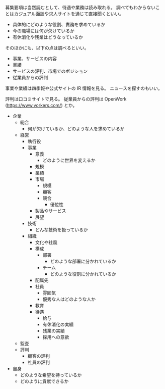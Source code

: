 募集要項は当然読むとして、待遇や業務は読み取れる。
調べてもわからないことはカジュアル面談や求人サイトを通じて直接聞くといい。

- 具体的にどのような役割、責務を求めているか
- 今の職場には何が欠けているか
- 有休消化や残業はどうなっているか

そのほかにも、以下の点は調べるといい。

- 事業、サービスの内容
- 業績
- サービスの評判、市場でのポジション
- 従業員からの評判

事業や業績は四季報や公式サイトの IR 情報を見る。
ニュースを探すのもいい。

評判は口コミサイトで見る。
従業員からの評判は OpenWork (https://www.vorkers.com/) とか。

- 企業
  - 総合
    - 何が欠けているか、どのような人を求めているか
  - 経営
    - 執行役
    - 事業
      - 意義
        - どのように世界を変えるか
      - 規模
      - 業績
      - 市場
        - 規模
        - 顧客
        - 競合
          - 優位性
      - 製品やサービス
      - 展望
    - 技術
      - どんな技術を扱っているか
    - 組織
      - 文化や社風
      - 構成
        - 部署
          - どのような部署に分かれているか
        - チーム
          - どのような役割に分かれているか
      - 配属先
      - 社員
        - 雰囲気
        - 優秀な人はどのような人か
      - 教育
      - 待遇
        - 給与
        - 有休消化の実績
        - 残業の実績
        - 採用への意欲
  - 監査
  - 評判
    - 顧客の評判
    - 社員の評判
- 自身
  - どのような希望を持っているか
  - どのように貢献できるか
